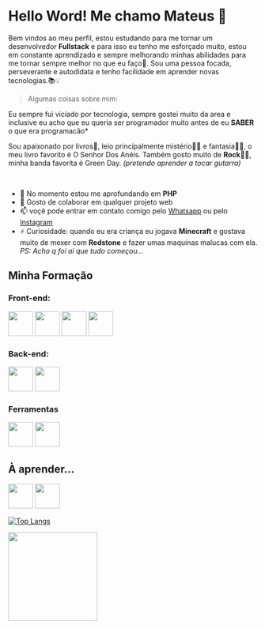 # Hello Word! Me chamo Mateus  👋

Bem vindos ao meu perfil, estou estudando para me tornar um desenvolvedor **Fullstack** e para isso eu tenho me esforçado muito, estou em constante aprendizado e sempre melhorando minhas abilidades para me tornar sempre melhor no que eu faço🧐. Sou uma pessoa focada, perseverante e autodidata e tenho facilidade em aprender novas tecnologias.📚💡

> Algumas coisas sobre mim:

Eu sempre fui vicíado por tecnologia, sempre gostei muito da area e inclusive eu acho que eu queria ser programador muito antes de eu **SABER** o que era programacão*

Sou apaixonado por livros📖, leio principalmente mistério🕵️‍♂️ e fantasia🧙‍♂️, o meu livro favorito é O Senhor Dos Anéis. Também gosto muito de **Rock**🎸🤘, minha banda favorita é Green Day. *(pretendo aprender a tocar gutarra)*

</br>

<!-- 🔭 I’m currently working on ...-->
- 🌱 No momento estou me aprofundando em **PHP**
- 👯 Gosto de colaborar em qualquer projeto web 
- 📫 voçê pode entrar em contato comigo pelo [Whatsapp](https://wa.me/995742413) ou pelo [Instagram](https://www.instagram.com/mateus_rs_dev/?igshid=ZDdkNTZiNTM%3D)
- ⚡ Curiosidade: quando eu era criança eu jogava **Minecraft** e gostava muito de mexer com **Redstone** e fazer umas maquinas malucas com ela. *PS: Acho q foi ai que tudo começou...*

## Minha Formação

### Front-end:

<img src="https://cdn.jsdelivr.net/gh/devicons/devicon/icons/html5/html5-original.svg" whidth="50px" height="50px"/> <img src="https://cdn.jsdelivr.net/gh/devicons/devicon/icons/css3/css3-original.svg" whidth="50px" height="50px" /> <img src="https://cdn.jsdelivr.net/gh/devicons/devicon/icons/javascript/javascript-original.svg" whidth="50px" height="50px"  /> <img src="https://cdn.jsdelivr.net/gh/devicons/devicon/icons/bootstrap/bootstrap-original.svg"  whidth="50px" height="50px"/>
          

### Back-end:

<img src="https://cdn.jsdelivr.net/gh/devicons/devicon/icons/php/php-original.svg" whidth="50px" height="50px"/>  <img src="https://cdn.jsdelivr.net/gh/devicons/devicon/icons/apache/apache-original.svg" whidth="50px" height="50px" />


### Ferramentas

<img src="https://cdn.jsdelivr.net/gh/devicons/devicon/icons/git/git-original.svg"  whidth="50px" height="50px"/> <img src="https://cdn.jsdelivr.net/gh/devicons/devicon/icons/vscode/vscode-original.svg"  whidth="50px" height="50px" />
          
## À aprender...

<img src="https://cdn.jsdelivr.net/gh/devicons/devicon/icons/mysql/mysql-original.svg"   whidth="50px" height="50px"/> <img src="https://cdn.jsdelivr.net/gh/devicons/devicon/icons/jquery/jquery-original.svg" whidth="50px" height="50px"/>

[![Top Langs](https://github-readme-stats.vercel.app/api/top-langs/?username=MateusRSdev&layout=compact&theme=monokai)](https://github.com/anuraghazra/github-readme-stats)
          
<img height="180em" src="https://github-readme-stats.vercel.app/api?username=MateusRSdev&show_icons=true&theme=monokai&include_all_commits=true&count_private=true"/>          


          
          

